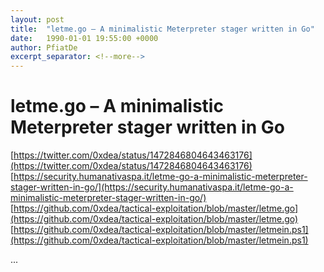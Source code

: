 ```yaml
---
layout: post
title:  "letme.go – A minimalistic Meterpreter stager written in Go"
date:   1990-01-01 19:55:00 +0000
author: PfiatDe
excerpt_separator: <!--more-->
---
```


# letme.go – A minimalistic Meterpreter stager written in Go
[https://twitter.com/0xdea/status/1472846804643463176](https://twitter.com/0xdea/status/1472846804643463176)
[https://security.humanativaspa.it/letme-go-a-minimalistic-meterpreter-stager-written-in-go/](https://security.humanativaspa.it/letme-go-a-minimalistic-meterpreter-stager-written-in-go/)
[https://github.com/0xdea/tactical-exploitation/blob/master/letme.go](https://github.com/0xdea/tactical-exploitation/blob/master/letme.go)
[https://github.com/0xdea/tactical-exploitation/blob/master/letmein.ps1](https://github.com/0xdea/tactical-exploitation/blob/master/letmein.ps1)

...
<!--more-->
